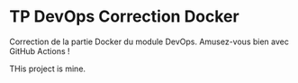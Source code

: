 # TP DevOps Correction Docker

Correction de la partie Docker du module DevOps. Amusez-vous bien avec GitHub Actions !

THis project is mine.